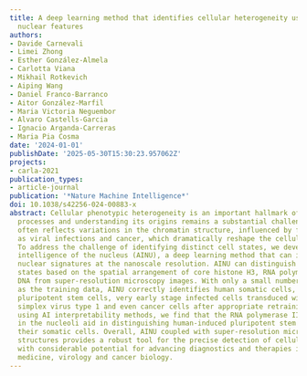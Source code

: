 ```yaml
---
title: A deep learning method that identifies cellular heterogeneity using nanoscale
  nuclear features
authors:
- Davide Carnevali
- Limei Zhong
- Esther González-Almela
- Carlotta Viana
- Mikhail Rotkevich
- Aiping Wang
- Daniel Franco-Barranco
- Aitor González-Marfil
- Maria Victoria Neguembor
- Alvaro Castells-Garcia
- Ignacio Arganda-Carreras
- Maria Pia Cosma
date: '2024-01-01'
publishDate: '2025-05-30T15:30:23.957062Z'
projects:
- carla-2021
publication_types:
- article-journal
publication: '*Nature Machine Intelligence*'
doi: 10.1038/s42256-024-00883-x
abstract: Cellular phenotypic heterogeneity is an important hallmark of many biological
  processes and understanding its origins remains a substantial challenge. This heterogeneity
  often reflects variations in the chromatin structure, influenced by factors such
  as viral infections and cancer, which dramatically reshape the cellular landscape.
  To address the challenge of identifying distinct cell states, we developed artificial
  intelligence of the nucleus (AINU), a deep learning method that can identify specific
  nuclear signatures at the nanoscale resolution. AINU can distinguish different cell
  states based on the spatial arrangement of core histone H3, RNA polymerase II or
  DNA from super-resolution microscopy images. With only a small number of images
  as the training data, AINU correctly identifies human somatic cells, human-induced
  pluripotent stem cells, very early stage infected cells transduced with DNA herpes
  simplex virus type 1 and even cancer cells after appropriate retraining. Finally,
  using AI interpretability methods, we find that the RNA polymerase II localizations
  in the nucleoli aid in distinguishing human-induced pluripotent stem cells from
  their somatic cells. Overall, AINU coupled with super-resolution microscopy of nuclear
  structures provides a robust tool for the precise detection of cellular heterogeneity,
  with considerable potential for advancing diagnostics and therapies in regenerative
  medicine, virology and cancer biology.
---
```

